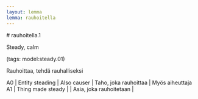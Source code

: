 ```yaml
---
layout: lemma
lemma: rauhoitella
---
```


<div class="sense">
# <span class="sensename">rauhoitella.1</span>

<span class="description">Steady, calm</span>

(tags: model:steady.01)

<span class="description">Rauhoittaa, tehdä rauhalliseksi</span>

A0 | Entity steading | Also causer | Taho, joka rauhoittaa | Myös aiheuttaja
A1 | Thing made steady |   | Asia, joka rauhoitetaan |  

</div>

